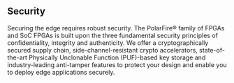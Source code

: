 ## Security 

Securing the edge requires robust security. The PolarFire® family of FPGAs and SoC FPGAs is built upon the three fundamental security principles of confidentiality, integrity and authenticity. We offer a cryptographically secured supply chain, side-channel-resistant crypto accelerators, state-of-the-art Physically Unclonable Function (PUF)-based key storage and industry-leading anti-tamper features to protect your design and enable you to deploy edge applications securely.


